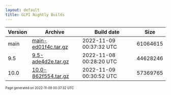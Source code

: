 ```yaml
---
layout: default
title: GLPI Nightly Builds
---
```


Version|Archive|Build date|Size
---|---|---|---
main|[main-ed01f4c.tar.gz](main-ed01f4c.tar.gz)|2022-11-09 00:37:32 UTC|61064615
9.5|[9.5-ade4d2e.tar.gz](9.5-ade4d2e.tar.gz)|2022-11-08 00:28:20 UTC|44628246
10.0|[10.0-862f554.tar.gz](10.0-862f554.tar.gz)|2022-11-09 00:30:52 UTC|57369765

<font size="1">Page generated on 2022-11-09 00:37:32 UTC</font>
